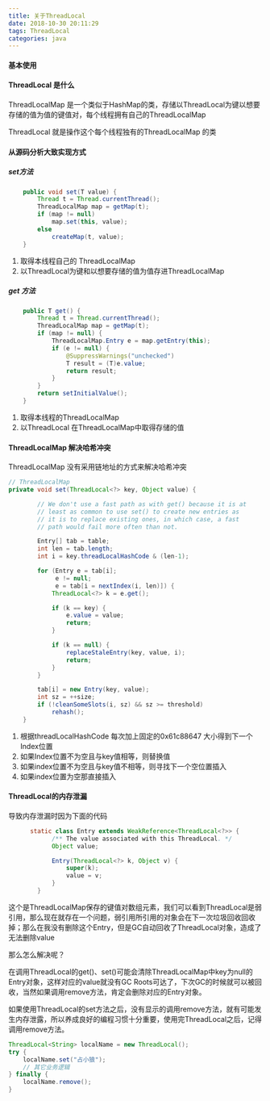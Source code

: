 ```yaml
---
title: 关于ThreadLocal
date: 2018-10-30 20:11:29
tags: ThreadLocal
categories: java
---
```


#### 基本使用

#### ThreadLocal 是什么

ThreadLocalMap 是一个类似于HashMap的类，存储以ThreadLocal为键以想要存储的值为值的键值对，每个线程拥有自己的ThreadLocalMap

ThreadLocal 就是操作这个每个线程独有的ThreadLocalMap 的类

#### 从源码分析大致实现方式

##### set方法

```java
    public void set(T value) {
        Thread t = Thread.currentThread();
        ThreadLocalMap map = getMap(t);
        if (map != null)
            map.set(this, value);
        else
            createMap(t, value);
    }

```

1. 取得本线程自己的 ThreadLocalMap
2. 以ThreadLocal为键和以想要存储的值为值存进ThreadLocalMap

##### get 方法

```java
    public T get() {
        Thread t = Thread.currentThread();
        ThreadLocalMap map = getMap(t);
        if (map != null) {
            ThreadLocalMap.Entry e = map.getEntry(this);
            if (e != null) {
                @SuppressWarnings("unchecked")
                T result = (T)e.value;
                return result;
            }
        }
        return setInitialValue();
    }
```

1. 取得本线程的ThreadLocalMap
2. 以ThreadLocal 在ThreadLocalMap中取得存储的值

#### ThreadLocalMap 解决哈希冲突

ThreadLocalMap 没有采用链地址的方式来解决哈希冲突

```java
// ThreadLocalMap
private void set(ThreadLocal<?> key, Object value) {

        // We don't use a fast path as with get() because it is at
        // least as common to use set() to create new entries as
        // it is to replace existing ones, in which case, a fast
        // path would fail more often than not.

        Entry[] tab = table;
        int len = tab.length;
        int i = key.threadLocalHashCode & (len-1);

        for (Entry e = tab[i];
             e != null;
             e = tab[i = nextIndex(i, len)]) {
            ThreadLocal<?> k = e.get();

            if (k == key) {
                e.value = value;
                return;
            }

            if (k == null) {
                replaceStaleEntry(key, value, i);
                return;
            }
        }

        tab[i] = new Entry(key, value);
        int sz = ++size;
        if (!cleanSomeSlots(i, sz) && sz >= threshold)
            rehash();
    }
```
1. 根据threadLocalHashCode 每次加上固定的0x61c88647 大小得到下一个Index位置
2. 如果Index位置不为空且与key值相等，则替换值
3. 如果index位置不为空且与key值不相等，则寻找下一个空位置插入
4. 如果index位置为空那直接插入

#### ThreadLocal的内存泄漏

导致内存泄漏时因为下面的代码

```java
      static class Entry extends WeakReference<ThreadLocal<?>> {
            /** The value associated with this ThreadLocal. */
            Object value;

            Entry(ThreadLocal<?> k, Object v) {
                super(k);
                value = v;
            }
        }
```

这个是ThreadLocalMap保存的键值对数组元素，我们可以看到ThreadLocal是弱引用，那么现在就存在一个问题，弱引用所引用的对象会在下一次垃圾回收回收掉；那么在我没有删除这个Entry，但是GC自动回收了ThreadLocal对象，造成了无法删除value

那么怎么解决呢？

在调用ThreadLocal的get()、set()可能会清除ThreadLocalMap中key为null的Entry对象，这样对应的value就没有GC Roots可达了，下次GC的时候就可以被回收，当然如果调用remove方法，肯定会删除对应的Entry对象。

如果使用ThreadLocal的set方法之后，没有显示的调用remove方法，就有可能发生内存泄露，所以养成良好的编程习惯十分重要，使用完ThreadLocal之后，记得调用remove方法。

```java
ThreadLocal<String> localName = new ThreadLocal();
try {
    localName.set("占小狼");
    // 其它业务逻辑
} finally {
    localName.remove();
}
```